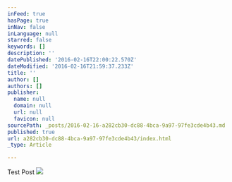```yaml
---
inFeed: true
hasPage: true
inNav: false
inLanguage: null
starred: false
keywords: []
description: ''
datePublished: '2016-02-16T22:00:22.570Z'
dateModified: '2016-02-16T21:59:37.233Z'
title: ''
author: []
authors: []
publisher:
  name: null
  domain: null
  url: null
  favicon: null
sourcePath: _posts/2016-02-16-a282cb30-dc88-4bca-9a97-97fe3cde4b43.md
published: true
url: a282cb30-dc88-4bca-9a97-97fe3cde4b43/index.html
_type: Article

---
```

Test Post
![](https://the-grid-user-content.s3-us-west-2.amazonaws.com/7acf89f5-52f0-4e82-8d38-3ee9c45e4839.jpg)